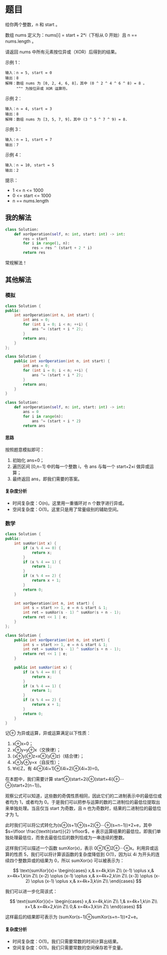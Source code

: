 # 题目

给你两个整数，n 和 start 。

数组 nums 定义为：nums[i] = start + 2*i（下标从 0 开始）且 n == nums.length 。

请返回 nums 中所有元素按位异或（XOR）后得到的结果。

示例 1：

```
输入：n = 5, start = 0
输出：8
解释：数组 nums 为 [0, 2, 4, 6, 8]，其中 (0 ^ 2 ^ 4 ^ 6 ^ 8) = 8 。
     "^" 为按位异或 XOR 运算符。
```

示例 2：

```
输入：n = 4, start = 3
输出：8
解释：数组 nums 为 [3, 5, 7, 9]，其中 (3 ^ 5 ^ 7 ^ 9) = 8.
```

示例 3：

```
输入：n = 1, start = 7
输出：7
```

示例 4：

```
输入：n = 10, start = 5
输出：2
```


提示：

- 1 <= n <= 1000
- 0 <= start <= 1000
- n == nums.length

## 我的解法

```python
class Solution:
    def xorOperation(self, n: int, start: int) -> int:
        res = start
        for i in range(1, n):
            res = res ^ (start + 2 * i)
        return res
```

常规解法！

## 其他解法

### 模拟

```c++
class Solution {
public:
    int xorOperation(int n, int start) {
        int ans = 0;
        for (int i = 0; i < n; ++i) {
            ans ^= (start + i * 2);
        }
        return ans;
    }
};
```

```java
class Solution {
    public int xorOperation(int n, int start) {
        int ans = 0;
        for (int i = 0; i < n; ++i) {
            ans ^= (start + i * 2);
        }
        return ans;
    }
}
```

```python
class Solution:
    def xorOperation(self, n: int, start: int) -> int:
        ans = 0
        for i in range(n):
            ans ^= (start + i * 2)
        return ans
```

#### 思路

按照题意模拟即可：

1. 初始化 ans=0；
2. 遍历区间 [0,n−1] 中的每一个整数 i，令 ans 与每一个 start+2×i 做异或运算；
3. 最终返回 ans，即我们需要的答案。

#### 复杂度分析

- 时间复杂度：O(n)。这里用一重循环对 n 个数字进行异或。
- 空间复杂度：O(1)。这里只是用了常量级别的辅助空间。

### 数学

```c++
class Solution {
public:
    int sumXor(int x) {
        if (x % 4 == 0) {
            return x;
        }
        if (x % 4 == 1) {
            return 1;
        }
        if (x % 4 == 2) {
            return x + 1;
        }
        return 0;
    }

    int xorOperation(int n, int start) {
        int s = start >> 1, e = n & start & 1;
        int ret = sumXor(s - 1) ^ sumXor(s + n - 1);
        return ret << 1 | e;
    }
};
```

```java
class Solution {
    public int xorOperation(int n, int start) {
        int s = start >> 1, e = n & start & 1;
        int ret = sumXor(s - 1) ^ sumXor(s + n - 1);
        return ret << 1 | e;
    }

    public int sumXor(int x) {
        if (x % 4 == 0) {
            return x;
        }
        if (x % 4 == 1) {
            return 1;
        }
        if (x % 4 == 2) {
            return x + 1;
        }
        return 0;
    }
}
```

记⊕ 为异或运算，异或运算满足以下性质：

1. x⊕x=0；
2. x⊕y=y⊕x（交换律）；
3. (x⊕y)⊕z=x⊕(y⊕z)（结合律）；
4. x⊕y⊕y=x（自反性）；
5. ∀i∈Z，有 4i⊕(4i+1)⊕(4i+2)⊕(4i+3)=0。

在本题中，我们需要计算 start⊕(start+2i)⊕(start+4i)⊕⋯⊕(start+2(n−1))。

观察公式可以知道，这些数的奇偶性质相同，因此它们的二进制表示中的最低位或者均为 1，或者均为 0。于是我们可以把参与运算的数的二进制位的最低位提取出来单独处理。当且仅当 start 为奇数，且 n 也为奇数时，结果的二进制位的最低位才为 1。

此时我们可以将公式转化为(s⊕(s+1)⊕(s+2)⊕⋯⊕(s+n−1))×2+e，其中 $s=\lfloor \frac{\textit{start}}{2} \rfloor$，e 表示运算结果的最低位。即我们单独处理最低位，而舍去最低位后的数列恰成为一串连续的整数。

这样我们可以描述一个函数 sumXor(x)，表示 0⊕1⊕2⊕⋯⊕x。利用异或运算的性质 5，我们可以将计算该函数的复杂度降低到 O(1)，因为以 4i 为开头的连续四个整数异或的结果为 0，所以 sumXor(x) 可以被表示为：

$$
\text{sumXor}(x)= \begin{cases} x,& x=4k,k\in Z\\ (x-1) \oplus x,& x=4k+1,k\in Z\\ (x-2) \oplus (x-1) \oplus x,& x=4k+2,k\in Z\\ (x-3) \oplus (x-2) \oplus (x-1) \oplus x,& x=4k+3,k\in Z\\ \end{cases}
$$

我们可以进一步化简该式：

$$
\text{sumXor}(x)= \begin{cases} x,& x=4k,k\in Z\\ 1,& x=4k+1,k\in Z\\ x+1,& x=4k+2,k\in Z\\ 0,& x=4k+3,k\in Z\\ \end{cases}
$$

这样最后的结果即可表示为 (sumXor(s−1)⊕sumXor(s+n−1))×2+e。

#### 复杂度分析

- 时间复杂度：O(1)。我们只需要常数的时间计算出结果。
- 空间复杂度：O(1)。我们只需要常数的空间保存若干变量。